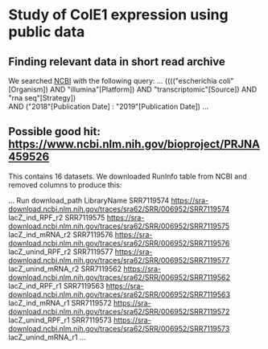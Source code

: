 # Study of ColE1 expression using public data

## Finding relevant data in short read archive

We searched [NCBI](https://www.ncbi.nlm.nih.gov/sra) with the following query:
...
(((("escherichia coli"[Organism]) 
  AND "illumina"[Platform]) 
  AND "transcriptomic"[Source]) 
  AND "rna seq"[Strategy])  
  AND ("2018"[Publication Date] : "2019"[Publication Date]) 
...

## Possible good hit: https://www.ncbi.nlm.nih.gov/bioproject/PRJNA459526

This contains 16 datasets. We downloaded RunInfo table from NCBI and removed columns to produce this:

...
Run	download_path	LibraryName
SRR7119574	https://sra-download.ncbi.nlm.nih.gov/traces/sra62/SRR/006952/SRR7119574	lacZ_ind_RPF_r2
SRR7119575	https://sra-download.ncbi.nlm.nih.gov/traces/sra62/SRR/006952/SRR7119575	lacZ_ind_mRNA_r2
SRR7119576	https://sra-download.ncbi.nlm.nih.gov/traces/sra62/SRR/006952/SRR7119576	lacZ_unind_RPF_r2
SRR7119577	https://sra-download.ncbi.nlm.nih.gov/traces/sra62/SRR/006952/SRR7119577	lacZ_unind_mRNA_r2
SRR7119562	https://sra-download.ncbi.nlm.nih.gov/traces/sra62/SRR/006952/SRR7119562	lacZ_ind_RPF_r1
SRR7119563	https://sra-download.ncbi.nlm.nih.gov/traces/sra62/SRR/006952/SRR7119563	lacZ_ind_mRNA_r1
SRR7119572	https://sra-download.ncbi.nlm.nih.gov/traces/sra62/SRR/006952/SRR7119572	lacZ_unind_RPF_r1
SRR7119573	https://sra-download.ncbi.nlm.nih.gov/traces/sra62/SRR/006952/SRR7119573	lacZ_unind_mRNA_r1
...
